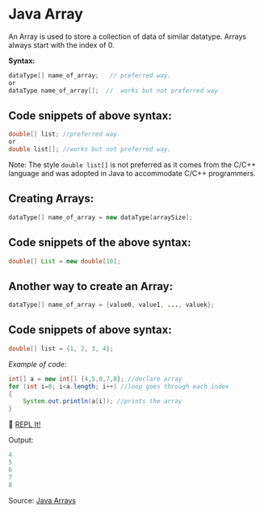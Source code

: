 # Java Array

An Array is used to store a collection of data of similar datatype. Arrays always start with the index of 0.

**Syntax:**

```java
dataType[] name_of_array;   // preferred way.
or
dataType name_of_array[];  //  works but not preferred way
```

## Code snippets of above syntax:

```java
double[] list; //preferred way.
or 
double list[]; //works but not preferred way.
```

Note: The style `double list[]` is not preferred as it comes from the C/C++ language and was adopted in Java to accommodate C/C++ programmers.

## Creating Arrays:

```java
dataType[] name_of_array = new dataType[arraySize];
```

## Code snippets of the above syntax:

```java
double[] List = new double[10];
```

## Another way to create an Array:

```java
dataType[] name_of_array = {value0, value1, ..., valuek};
```

## Code snippets of above syntax:

```java
double[] list = {1, 2, 3, 4};
```

_Example of code:_

```java
int[] a = new int[] {4,5,6,7,8}; //declare array
for (int i=0; i<a.length; i++) //loop goes through each index
{
    System.out.println(a[i]); //prints the array
}
```

:rocket: [REPL It!](https://repl.it/CONn)

Output:

```java
4
5
6
7
8
```

Source: [Java Arrays](https://docs.oracle.com/javase/tutorial/java/nutsandbolts/arrays.html)

